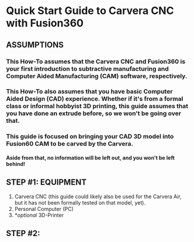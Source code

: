 # Quick Start Guide to Carvera CNC with Fusion360

## ASSUMPTIONS

### This How-To assumes that the Carvera CNC and Fusion360 is your first introduction to subtractive manufacturing and Computer Aided Manufacturing (CAM) software, respectively.

### This How-To also assumes that you have basic Computer Aided Design (CAD) experience. Whether if it's from a formal class or informal hobbyist 3D printing, this guide assumes that you have done an extrude before, so we won't be going over that. 

### This guide is focused on bringing your CAD 3D model into Fusion60 CAM to be carved by the Carvera.
  
#### Aside from that, **no information will be left out, and you won't be left behind!**  

## STEP #1: EQUIPMENT  
1. Carvera CNC (this guide could likely also be used for the Carvera Air, but it has not been formally tested on that model, yet).
2. Personal Computer (PC)
3. **optional* 3D-Printer

## STEP #2: 